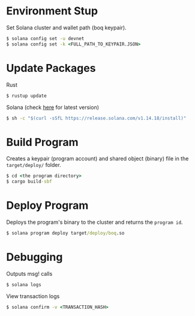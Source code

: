 # Environment Stup

Set Solana cluster and wallet path (boq keypair).
```cmd
$ solana config set -u devnet
$ solana config set -k <FULL_PATH_TO_KEYPAIR.JSON>
```

# Update Packages

Rust
```cmd
$ rustup update
```

Solana (check [here](https://docs.solana.com/cli/install-solana-cli-tools#use-solanas-install-tool) for latest version)
```cmd
$ sh -c "$(curl -sSfL https://release.solana.com/v1.14.18/install)"
```

# Build Program

Creates a keypair (program account) and shared object (binary) file in the `target/deploy/` folder.
```cmd
$ cd <the program directory>
$ cargo build-sbf
```

# Deploy Program

Deploys the program's binary to the cluster and returns the `program id`.
```cmd
$ solana program deploy target/deploy/boq.so
```

# Debugging

Outputs msg! calls
```cmd
$ solana logs
```

View transaction logs
```cmd
$ solana confirm -v <TRANSACTION_HASH>
```